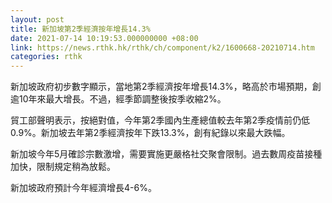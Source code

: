 ```yaml
---
layout: post
title: 新加坡第2季經濟按年增長14.3%
date: 2021-07-14 10:19:53.000000000 +08:00
link: https://news.rthk.hk/rthk/ch/component/k2/1600668-20210714.htm
categories: rthk
---
```


新加坡政府初步數字顯示，當地第2季經濟按年增長14.3%，略高於市場預期，創逾10年來最大增長。不過，經季節調整後按季收縮2%。

貿工部聲明表示，按絕對值，今年第2季國內生產總值較去年第2季疫情前仍低0.9%。新加坡去年第2季經濟按年下跌13.3%，創有紀錄以來最大跌幅。

新加坡今年5月確診宗數激增，需要實施更嚴格社交聚會限制。過去數周疫苗接種加快，限制規定稍為放鬆。

新加坡政府預計今年經濟增長4-6%。
